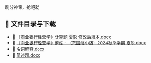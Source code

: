 刷分神课，抢吧就
## 📄 文件目录与下载

- 📄 [《商业银行经营学》计算题 夏聪 修改后版本.docx](%E3%80%8A%E5%95%86%E4%B8%9A%E9%93%B6%E8%A1%8C%E7%BB%8F%E8%90%A5%E5%AD%A6%E3%80%8B%E8%AE%A1%E7%AE%97%E9%A2%98%20%E5%A4%8F%E8%81%AA%20%E4%BF%AE%E6%94%B9%E5%90%8E%E7%89%88%E6%9C%AC.docx)
- 📄 [《商业银行经营学》题库 - （范围缩小版）2024秋季学期 夏聪.docx](%E3%80%8A%E5%95%86%E4%B8%9A%E9%93%B6%E8%A1%8C%E7%BB%8F%E8%90%A5%E5%AD%A6%E3%80%8B%E9%A2%98%E5%BA%93%20-%20%EF%BC%88%E8%8C%83%E5%9B%B4%E7%BC%A9%E5%B0%8F%E7%89%88%EF%BC%892024%E7%A7%8B%E5%AD%A3%E5%AD%A6%E6%9C%9F%20%E5%A4%8F%E8%81%AA.docx)
- 📄 [名词解释.docx](%E5%90%8D%E8%AF%8D%E8%A7%A3%E9%87%8A.docx)
- 📄 [简述题.docx](%E7%AE%80%E8%BF%B0%E9%A2%98.docx)
